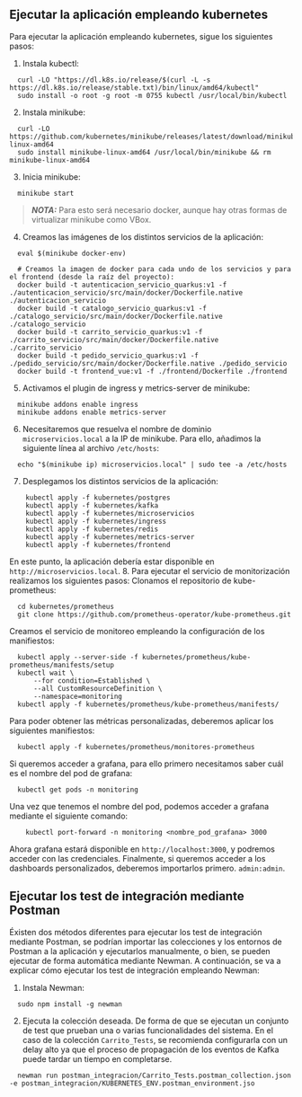 ## Ejecutar la aplicación empleando kubernetes
Para ejecutar la aplicación empleando kubernetes, sigue los siguientes pasos:
1. Instala kubectl:
```shell script
  curl -LO "https://dl.k8s.io/release/$(curl -L -s https://dl.k8s.io/release/stable.txt)/bin/linux/amd64/kubectl"
  sudo install -o root -g root -m 0755 kubectl /usr/local/bin/kubectl
```
2. Instala minikube:
```shell script
  curl -LO https://github.com/kubernetes/minikube/releases/latest/download/minikube-linux-amd64
  sudo install minikube-linux-amd64 /usr/local/bin/minikube && rm minikube-linux-amd64
```
3. Inicia minikube:
```shell script
  minikube start
```
> **_NOTA:_**  Para esto será necesario docker, aunque hay otras formas de virtualizar minikube como VBox.
4. Creamos las imágenes de los distintos servicios de la aplicación:
```shell script
  eval $(minikube docker-env)

  # Creamos la imagen de docker para cada undo de los servicios y para el frontend (desde la raíz del proyecto):
  docker build -t autenticacion_servicio_quarkus:v1 -f ./autenticacion_servicio/src/main/docker/Dockerfile.native ./autenticacion_servicio
  docker build -t catalogo_servicio_quarkus:v1 -f ./catalogo_servicio/src/main/docker/Dockerfile.native ./catalogo_servicio
  docker build -t carrito_servicio_quarkus:v1 -f ./carrito_servicio/src/main/docker/Dockerfile.native ./carrito_servicio
  docker build -t pedido_servicio_quarkus:v1 -f ./pedido_servicio/src/main/docker/Dockerfile.native ./pedido_servicio
  docker build -t frontend_vue:v1 -f ./frontend/Dockerfile ./frontend
```
5. Activamos el plugin de ingress y metrics-server de minikube:
```shell script
  minikube addons enable ingress
  minikube addons enable metrics-server
```
6. Necesitaremos que resuelva el nombre de dominio `microservicios.local` a la IP de minikube. Para ello, añadimos la siguiente línea al archivo `/etc/hosts`:
```shell script
  echo "$(minikube ip) microservicios.local" | sudo tee -a /etc/hosts
```
7. Desplegamos los distintos servicios de la aplicación:
```shell script
    kubectl apply -f kubernetes/postgres
    kubectl apply -f kubernetes/kafka
    kubectl apply -f kubernetes/microservicios
    kubectl apply -f kubernetes/ingress
    kubectl apply -f kubernetes/redis
    kubectl apply -f kubernetes/metrics-server
    kubectl apply -f kubernetes/frontend
```
En este punto, la aplicación debería estar disponible en `http://microservicios.local`.
8. Para ejecutar el servicio de monitorización realizamos los siguientes pasos:
Clonamos el repositorio de kube-prometheus:
```shell script
  cd kubernetes/prometheus
  git clone https://github.com/prometheus-operator/kube-prometheus.git
```
Creamos el servicio de monitoreo empleando la configuración de los manifiestos:
```shell script
  kubectl apply --server-side -f kubernetes/prometheus/kube-prometheus/manifests/setup
  kubectl wait \
      --for condition=Established \
      --all CustomResourceDefinition \
      --namespace=monitoring
  kubectl apply -f kubernetes/prometheus/kube-prometheus/manifests/
```
Para poder obtener las métricas personalizadas, deberemos aplicar los siguientes manifiestos:
```shell script
  kubectl apply -f kubernetes/prometheus/monitores-prometheus
```
Si queremos acceder a grafana, para ello primero necesitamos saber cuál es 
el nombre del pod de grafana:
```shell script
  kubectl get pods -n monitoring
```
Una vez que tenemos el nombre del pod, podemos acceder a grafana mediante el siguiente comando:
```shell script
    kubectl port-forward -n monitoring <nombre_pod_grafana> 3000
```
Ahora grafana estará disponible en `http://localhost:3000`, y podremos acceder con las credenciales.
Finalmente, si queremos acceder a los dashboards personalizados, deberemos importarlos primero.
`admin:admin`.
## Ejecutar los test de integración mediante Postman
Éxisten dos métodos diferentes para ejecutar los test de integración mediante Postman,
se podrían importar las colecciones y los entornos de Postman a la aplicación y ejecutarlos
manualmente, o bien, se pueden ejecutar de forma automática mediante Newman. A continuación,
se va a explicar cómo ejecutar los test de integración empleando Newman:
1. Instala Newman:
```shell script
  sudo npm install -g newman
```
2. Ejecuta la colección deseada. De forma de que se ejecutan un conjunto de test que prueban una o varias funcionalidades
del sistema. En el caso de la colección `Carrito_Tests`, se recomienda configurarla con un delay alto
ya que el proceso de propagación de los eventos de Kafka puede tardar un tiempo en completarse.
```shell script
  newman run postman_integracion/Carrito_Tests.postman_collection.json -e postman_integracion/KUBERNETES_ENV.postman_environment.jso
```